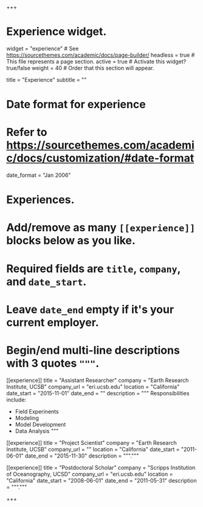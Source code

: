 +++
# Experience widget.
widget = "experience"  # See https://sourcethemes.com/academic/docs/page-builder/
headless = true  # This file represents a page section.
active = true  # Activate this widget? true/false
weight = 40  # Order that this section will appear.

title = "Experience"
subtitle = ""

# Date format for experience
#   Refer to https://sourcethemes.com/academic/docs/customization/#date-format
date_format = "Jan 2006"

# Experiences.
#   Add/remove as many `[[experience]]` blocks below as you like.
#   Required fields are `title`, `company`, and `date_start`.
#   Leave `date_end` empty if it's your current employer.
#   Begin/end multi-line descriptions with 3 quotes `"""`.
[[experience]]
  title = "Assistant Researcher"
  company = "Earth Research Institute, UCSB"
  company_url = "eri.ucsb.edu"
  location = "California"
  date_start = "2015-11-01"
  date_end = ""
  description = """
  Responsibilities include:
  
  * Field Experinents
  * Modeling
  * Model Development
  * Data Analysis
  """

[[experience]]
  title = "Project Scientist"
  company = "Earth Research Institute, UCSB"
  company_url = ""
  location = "California"
  date_start = "2011-06-01"
  date_end = "2015-11-30"
  description = """."""


[[experience]]
  title = "Postdoctoral Scholar"
  company = "Scripps Institution of Oceanography, UCSD"
  company_url = "eri.ucsb.edu"
  location = "California"
  date_start = "2008-06-01"
  date_end = "2011-05-31"
  description = """."""

+++

